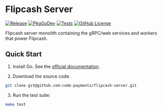 # Flipcash Server

[![Release](https://img.shields.io/github/v/release/code-payments/flipcash-server.svg)](https://github.com/code-payments/flipcash-server/releases/latest)
[![PkgGoDev](https://pkg.go.dev/badge/github.com/code-payments/flipcash-server)](https://pkg.go.dev/github.com/code-payments/flipcash-server)
[![Tests](https://github.com/code-payments/flipcash-server/actions/workflows/test.yml/badge.svg)](https://github.com/code-payments/flipcash-server/actions/workflows/test.yml)
[![GitHub License](https://img.shields.io/badge/license-MIT-lightgrey.svg?style=flat)](https://github.com/code-payments/flipcash-server/blob/main/LICENSE.md)

Flipcash server monolith containing the gRPC/web services and workers that power Flipcash.

## Quick Start

1. Install Go. See the [official documentation](https://go.dev/doc/install).

2. Download the source code.

```bash
git clone git@github.com:code-payments/flipcash-server.git
```

3. Run the test suite:

```bash
make test
```
